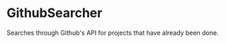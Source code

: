 GithubSearcher
==============

Searches through Github's API for projects that have already been done.
